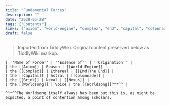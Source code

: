 ```yaml
---
title: "Fundamental Forces"
description: ""
date: "2020-05-28"
tags: ["Contents"]
links: ["axiom", "world-engine", "complex", "end", "capital", "colonnade", "brink", "nexus", "worldsong"]
draft: false
---
```


> Imported from TiddlyWiki. Original content preserved below as TiddlyWiki markup.

```tiddlywiki
| ''Name of Force'' | ''Essence of'' | ''Origination'' |
| the [[Axiom]] | Reason | [[World Engine]] |
| the [[Complex]] | Ethereal | [[End|The End]] |
| the [[Capital]] | Astral | [[Colonnade]] |
| the [[Brink]] | Nexal | [[Nexus]] |
| the [[Worldsong]] | Voice | the [[Worldsong]]^^*^^ |

^^*^^The Worldsong itself always has been but this is, as might be expected, a point of contention among scholars.
```
